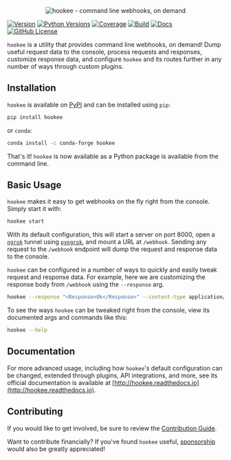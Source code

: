 <p align="center"><img alt="hookee - command line webhooks, on demand" src="https://hookee.readthedocs.io/en/latest/_images/logo.png" /></p>

[![Version](https://img.shields.io/pypi/v/hookee)](https://pypi.org/project/hookee)
[![Python Versions](https://img.shields.io/pypi/pyversions/hookee.svg)](https://pypi.org/project/hookee/)
[![Coverage](https://img.shields.io/codecov/c/github/alexdlaird/hookee)](https://codecov.io/gh/alexdlaird/hookee)
[![Build](https://img.shields.io/github/actions/workflow/status/alexdlaird/hookee/build.yml)](https://github.com/alexdlaird/hookee/actions/workflows/build.yml)
[![Docs](https://img.shields.io/readthedocs/hookee)](https://hookee.readthedocs.io/en/latest)
[![GitHub License](https://img.shields.io/github/license/alexdlaird/hookee)](https://github.com/alexdlaird/hookee/blob/main/LICENSE)

`hookee` is a utility that provides command line webhooks, on demand! Dump useful request data to the
console, process requests and responses, customize response data, and configure `hookee` and its routes
further in any number of ways through custom plugins.

## Installation

`hookee` is available on [PyPI](https://pypi.org/project/hookee/) and can be installed
using `pip`:

```sh
pip install hookee
```

or `conda`:

```sh
conda install -c conda-forge hookee
```

That's it! `hookee` is now available as a Python package is available from the command line.

## Basic Usage

`hookee` makes it easy to get webhooks on the fly right from the console. Simply start it with:

```sh
hookee start
```

With its default configuration, this will start a server on port 8000, open a [`ngrok`](https://ngrok.com/) tunnel
using [`pyngrok`](https://pyngrok.readthedocs.io/en/latest/), and mount a URL at `/webhook`. Sending any request to
the `/webhook` endpoint will dump the request and response data to the console.

`hookee` can be configured in a number of ways to quickly and easily tweak request and response data. For example,
here we are customizing the response body from `/webhook` using the `--response` arg.

```sh
hookee --response "<Response>Ok</Response>" --content-type application/xml
```

To see the ways `hookee` can be tweaked right from the console, view its documented args and commands like this:

```sh
hookee --help
```

## Documentation

For more advanced usage, including how `hookee`'s default configuration can be changed, extended through plugins,
API integrations, and more, see its official documentation is available
at [http://hookee.readthedocs.io](http://hookee.readthedocs.io).

## Contributing

If you would like to get involved, be sure to review
the [Contribution Guide](https://github.com/alexdlaird/hookee/blob/main/CONTRIBUTING.rst).

Want to contribute financially? If you've found `hookee` useful, [sponsorship](https://github.com/sponsors/alexdlaird)
would
also be greatly appreciated!
